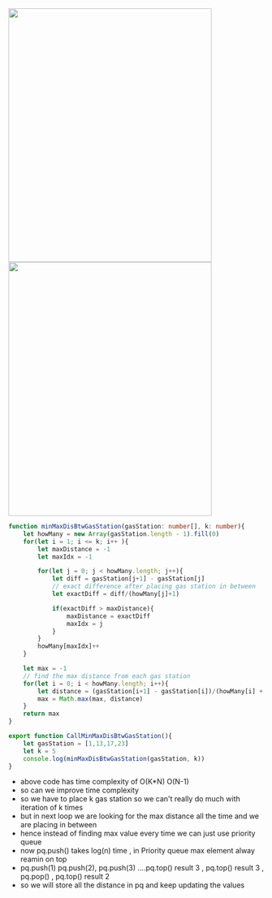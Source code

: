 <img width=400 height=500 src="https://github.com/user-attachments/assets/381c3c9f-0e17-41e6-bd53-09ada8394a6c">

<img width=400 height=500 src="https://github.com/user-attachments/assets/c42376b5-d85e-46fe-b129-afbf309fec24">

```ts
function minMaxDisBtwGasStation(gasStation: number[], k: number){
    let howMany = new Array(gasStation.length - 1).fill(0)
    for(let i = 1; i <= k; i++ ){
        let maxDistance = -1
        let maxIdx = -1

        for(let j = 0; j < howMany.length; j++){
            let diff = gasStation[j+1] - gasStation[j]
            // exact difference after placing gas station in between
            let exactDiff = diff/(howMany[j]+1)

            if(exactDiff > maxDistance){
                maxDistance = exactDiff
                maxIdx = j
            }
        }
        howMany[maxIdx]++
    }

    let max = -1
    // find the max distance from each gas station
    for(let i = 0; i < howMany.length; i++){
        let distance = (gasStation[i+1] - gasStation[i])/(howMany[i] + 1)
        max = Math.max(max, distance)
    }
    return max
}

export function CallMinMaxDisBtwGasStation(){
    let gasStation = [1,13,17,23]
    let k = 5
    console.log(minMaxDisBtwGasStation(gasStation, k))
}

```
- above code has time complexity of O(K*N) O(N-1)
- so can we improve time complexity
- so we have to place k gas station so we can't really do much with iteration of k times
- but in next loop we are looking for the max distance all the time and we are placing in between 
- hence instead of finding max value every time we can just use priority queue
- now pq.push() takes log(n) time , in Priority queue max element alway reamin on top
- pq.push(1) pq.push(2), pq.push(3) ....pq.top() result 3 , pq.top() result 3 , pq.pop() , pq.top() result 2
- so we will store all the distance in pq and keep updating the values



